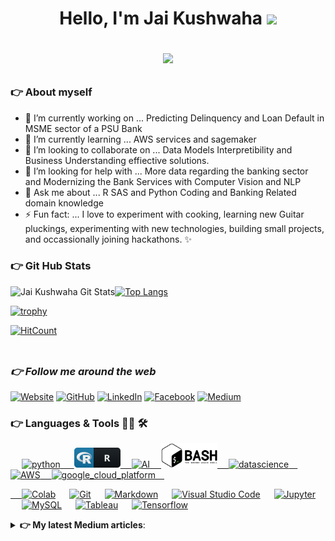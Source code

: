 <h1 align="center">Hello, I'm Jai Kushwaha <img src="https://github.com/jaikushwaha7/jaikushwaha7/blob/master/gif1.gif/" width="50" </h1>
<p align="center">
 <a href="https://github.com/DenverCoder1/readme-typing-svg"><img src="https://readme-typing-svg.herokuapp.com?lines=DS%20|%20AI%20|%20ML%20Enthusiast;Model+Developer%20|%20Model+Governance%20|%20Model+Validation;Learner+at+Heart;&center=true&width=500&height=50&font=georgia"></a>
</p>   

  ### 👉 About myself
- 🔭 I’m currently working on ... Predicting Delinquency and Loan Default in MSME sector of a PSU Bank
- 🌱 I’m currently learning ... AWS services and sagemaker
- 👯 I’m looking to collaborate on ... Data Models Interpretibility and Business Understanding effiective solutions.
- 🤔 I’m looking for help with ... More data regarding the banking sector and Modernizing the Bank Services with Computer Vision and NLP
- 💬 Ask me about ... R SAS and Python Coding and Banking Related domain knowledge
- ⚡ Fun fact: ... I love to experiment with cooking, learning new Guitar pluckings, experimenting with new technologies, building small projects, and occassionally joining hackathons. ✨

### 👉 Git Hub Stats

![Jai Kushwaha Git Stats](https://github-readme-stats-sigma-five.vercel.app/api?username=jaikushwaha7&&show_icons=true&title_color=ffffff&icon_color=bb2acf&text_color=daf7dc&bg_color=151515&v=dkE4mVhwMB4&redir_token=QUFFLUhqa1B1ZEdRd0Q0ZTdZVk9MeXEtODQzWHMxOXVsQXxBQ3Jtc0trbDd1a3c5N1RXdWxWc1JNVmp0SDhfV09FZWcwYXV4dUVXUV9fOWhkcE9CRTI1V1BtZzRFbmxqM08yWWZGRmswX1Z5VlJtQVUxc3lQdXZ3bUJoZkV6VnZjeVBjeU1TMFpvWVA3bmhNMlNRS24zQlRQOA==&event=video_description&theme=onedark)[![Top Langs](https://github-readme-stats.vercel.app/api/top-langs/?username=jaikushwaha7&layout=compact&bg_color=151515&theme=dracula)](https://github.com/anuraghazra/github-readme-stats)
                                                                                       
[![trophy](https://github-readme-stats-ruby-one.vercel.app/?username=jaikushwaha7&no-frame=true&theme=oldie)](https://github.com/jaikushwaha7/github-profile-trophy/)

[![HitCount](http://hits.dwyl.com/jaikushwaha7/jaikushwaha7.svg)](http://hits.dwyl.com/jaikushwaha7/jaikushwaha7)
<h3 align="center"><table style="background-color:#F5F5DC">

<!--<tr>
<td>

<img align="center" src="https://github.com/jaikushwaha7/jaikushwaha7/blob/master/Jai%20Photo.jpg" width="180"/>
👨‍ Jai Kushwaha 
<p align="center">
<a href = "https://github.com/jaikushwaha7"><img src = "https://github.com/harshalrj25/MasterAssetsRepo/blob/master/gitHubLogo.png" width="32" height = "33"/></a>
<a href = "https://stackoverflow.com/users/14311693/jai-kushwaha?tab=profile"><img src = "https://github.com/harshalrj25/MasterAssetsRepo/blob/master/stackoverflow svg icon.svg" width="36" height="36"/></a>
-->
</p>
</td>

</tr> 
</table></h2>


### <i> 👉 Follow me around the web</i>

<p align="left">
  	<a href="https://jaikushwaha7.github.io/JaiKushwaha.github.io//"><img src="https://img.shields.io/badge/website-000000?style=for-the-badge&logo=About.me&logoColor=white" alt="Website"/></a>
	<a href="mailto:jaikushwaha7@gmail.com><img src="https://img.shields.io/badge/Gmail-D14836?style=for-the-badge&logo=gmail&logoColor=white" alt="Gmail"/></a>
	<a href="https://github.com/jaikushwaha7"><img src="https://img.shields.io/badge/GitHub-100000?style=for-the-badge&logo=github&logoColor=white" alt="GitHub"/></a>
	<a href="https://linkedin.com/in/jai-kushwaha"><img src="https://img.shields.io/badge/LinkedIn-0077B5?style=for-the-badge&logo=linkedin&logoColor=white" alt="LinkedIn"/></a>
	<a href="https://www.facebook.com/jai.kushwaha.5/"><img src="https://img.shields.io/badge/Facebook-1877F2?style=for-the-badge&logo=facebook&logoColor=white" alt="Facebook"/></a>
        <a href="https://medium.com/@jaikushwaha7/"><img src="https://img.shields.io/badge/Medium-12100E?style=for-the-badge&logo=medium&logoColor=white" alt="Medium"/></a>

</div>

### 👉 Languages & Tools 👨‍💻 🛠
<p align="left">
<!-- For more icons please follow  https://github.com/MikeCodesDotNET/ColoredBadges -->	
&emsp;
    <a href="#"><img src="https://img.shields.io/badge/Python-14354C?style=for-the-badge&logo=python&logoColor=white" alt="python" width="100" hight="30"> 
&emsp;
<a href="#"><img src="https://github.com/MikeCodesDotNET/ColoredBadges/blob/master/png/dev/languages/r.png" alt="R" >&emsp;
 <a href="#"><img src="https://github.com/Xx-Ashutosh-xX/Xx-Ashutosh-xX/blob/master/assets/icons/ai.png" alt="AI" width="90" hight="30">&emsp;
 <a href="#"><img src="https://github.com/Xx-Ashutosh-xX/Xx-Ashutosh-xX/blob/master/assets/icons/bash.png" alt="bash" width="90" hight="30">&emsp;
 <a href="#"><img src="https://github.com/Xx-Ashutosh-xX/Xx-Ashutosh-xX/blob/master/assets/icons/datascience.png" alt="datascience" width="150" hight="80">&emsp;
 <a href="#"><img src="https://github.com/MikeCodesDotNET/ColoredBadges/blob/master/png/dev/services/aws.png" alt="AWS" width="90" hight="30">&emsp;
 <a href="#"><img src="https://github.com/Xx-Ashutosh-xX/Xx-Ashutosh-xX/blob/master/assets/icons/google_cloud_platform.png" alt="google_cloud_platform" width="200" hight="80">&emsp;
<p>
  &emsp;
    <a href="#"><img alt="Colab" src="https://img.shields.io/badge/Colab-00b56a.svg?logo=google-colab&logoColor=white"></a>
  &emsp;
    <a href="#"><img alt="Git" src="https://img.shields.io/badge/Git%20-%23F05033.svg?logo=git&logoColor=white"></a>
&emsp;
    <a href="#"><img alt="Markdown" src="https://img.shields.io/badge/Markdown-000000?style=flate&logo=markdown&logoColor=white"></a>
  &emsp;
    <a href="#"><img alt="Visual Studio Code" src="https://img.shields.io/badge/Visual%20Studio%20Code-0078d7.svg?logo=visual-studio-code&logoColor=white"></a>
  &emsp;
    <a href="#"><img alt="Jupyter" src="https://img.shields.io/badge/Jupyter%20-%23F37626.svg?logo=Jupyter&logoColor=white"></a>
 &emsp; 
    <a href="#"><img alt="MySQL" src="https://img.shields.io/badge/MySQL-00000F?style=for-the-badge&logo=mysql&logoColor=white"></a>
 &emsp; 	
    <a href="#"><img alt="Tableau" src="https://img.shields.io/badge/Tableau-E97627?style=for-the-badge&logo=Tableau&logoColor=white"></a>
 &emsp; 	
    <a href="#"><img alt="Tensorflow" src="https://img.shields.io/badge/TensorFlow-FF6F00?style=for-the-badge&logo=tensorflow&logoColor=white"></a>
 &emsp; 
															

<details> 

<summary><b> 👉 My latest Medium articles</b>:</summary>
   <a target="_blank" href="https://medium.com/@jaikushwaha7/enhancing-poorly-designed-dashboard-a3eec838c6b5?source=---------2----------------------------"><img src="https://github-readme-medium-recent-article.vercel.app/medium/@jaikushwaha7/0" alt="Recent Article 0"></a>
   <a target="_blank" href="https://medium.com/@jaikushwaha7/application-of-linear-programming-lp-and-discuss-the-usefulness-of-lp-91c1bf1d1c5c?source=---------3----------------------------/1"><img src="https://github-readme-medium-recent-article.vercel.app/medium/@jaikushwaha7/1" alt="Recent Article 1"></a>
   <a target="_blank" href="https://medium.com/@jaikushwaha7/applications-of-various-time-series-models-in-the-context-of-prices-of-airlines-ticket-like-low-911b060a94cb?source=---------4----------------------------/2"><img src="https://github-readme-medium-recent-article.vercel.app/medium/@jaikushwaha7/2" alt="Recent Article 2"></a>
   <a target="_blank" href="https://medium.com/@jaikushwaha7/the-applications-of-anova-one-way-anova-two-way-anova-and-regression-techniques-in-the-context-c53d84c1a248?source=---------5----------------------------/3"><img src="https://github-readme-medium-recent-article.vercel.app/medium/@jaikushwaha7/3" alt="Recent Article 3"></a>
</details>



